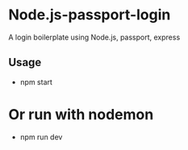 # Node.js-passport-login
A login boilerplate using Node.js, passport, express

## Usage
- npm start
# Or run with nodemon
- npm run dev
